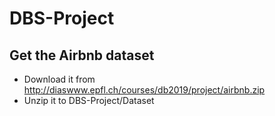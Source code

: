 # DBS-Project

## Get the Airbnb dataset
- Download it from http://diaswww.epfl.ch/courses/db2019/project/airbnb.zip
- Unzip it to DBS-Project/Dataset
